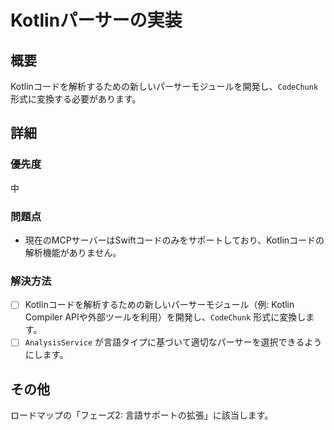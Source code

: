 # Kotlinパーサーの実装

## 概要

Kotlinコードを解析するための新しいパーサーモジュールを開発し、`CodeChunk` 形式に変換する必要があります。

## 詳細

### 優先度

中

### 問題点

- 現在のMCPサーバーはSwiftコードのみをサポートしており、Kotlinコードの解析機能がありません。

### 解決方法

- [ ] Kotlinコードを解析するための新しいパーサーモジュール（例: Kotlin Compiler APIや外部ツールを利用）を開発し、`CodeChunk` 形式に変換します。
- [ ] `AnalysisService` が言語タイプに基づいて適切なパーサーを選択できるようにします。

## その他

ロードマップの「フェーズ2: 言語サポートの拡張」に該当します。
